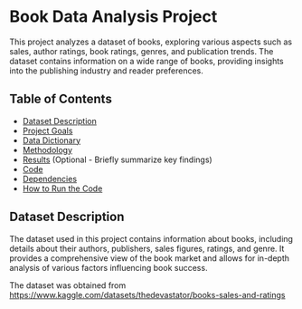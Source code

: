 # Book Data Analysis Project

This project analyzes a dataset of books, exploring various aspects such as sales, author ratings, book ratings, genres, and publication trends.  The dataset contains information on a wide range of books, providing insights into the publishing industry and reader preferences.

## Table of Contents

- [Dataset Description](#dataset-description)
- [Project Goals](#project-goals)
- [Data Dictionary](#data-dictionary)
- [Methodology](#methodology)
- [Results](#results) (Optional - Briefly summarize key findings)
- [Code](#code)
- [Dependencies](#dependencies)
- [How to Run the Code](#how-to-run-the-code)

## Dataset Description

The dataset used in this project contains information about books, including details about their authors, publishers, sales figures, ratings, and genre.  It provides a comprehensive view of the book market and allows for in-depth analysis of various factors influencing book success.

The dataset was obtained from https://www.kaggle.com/datasets/thedevastator/books-sales-and-ratings
